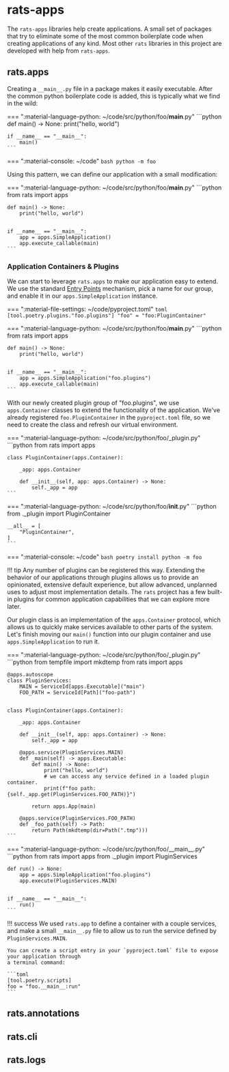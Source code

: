 # rats-apps

The `rats-apps` libraries help create applications. A small set of packages that try to
eliminate some of the most common boilerplate code when creating applications of any kind. Most
other `rats` libraries in this project are developed with help from `rats-apps`.

## rats.apps

Creating a `__main__.py` file in a package makes it easily executable. After the common python
boilerplate code is added, this is typically what we find in the wild:

=== ":material-language-python: ~/code/src/python/foo/__main__.py"
    ```python
    def main() -> None:
        print("hello, world")


    if __name__ == "__main__":
        main()
    ```

=== ":material-console: ~/code"
    ```bash
    python -m foo
    ```

Using this pattern, we can define our application with a small modification:

=== ":material-language-python: ~/code/src/python/foo/__main__.py"
    ```python
    from rats import apps


    def main() -> None:
        print("hello, world")


    if __name__ == "__main__":
        app = apps.SimpleApplication()
        app.execute_callable(main)
    ```

### Application Containers & Plugins

We can start to leverage `rats.apps` to make our application easy to extend. We use the
standard [Entry  Points](https://packaging.python.org/en/latest/specifications/entry-points/)
mechanism, pick a name for our group, and enable it in our `apps.SimpleApplication` instance.

=== ":material-file-settings: ~/code/pyproject.toml"
    ```toml
    [tool.poetry.plugins."foo.plugins"]
    "foo" = "foo:PluginContainer"
    ```

=== ":material-language-python: ~/code/src/python/foo/__main__.py"
    ```python
    from rats import apps


    def main() -> None:
        print("hello, world")


    if __name__ == "__main__":
        app = apps.SimpleApplication("foo.plugins")
        app.execute_callable(main)
    ```

With our newly created plugin group of "foo.plugins", we use `apps.Container` classes to extend
the functionality of the application. We've already registered `foo.PluginContainer` in the
`pyproject.toml` file, so we need to create the class and refresh our virtual environment.

=== ":material-language-python: ~/code/src/python/foo/_plugin.py"
    ```python
    from rats import apps


    class PluginContainer(apps.Container):

        _app: apps.Container

        def __init__(self, app: apps.Container) -> None:
            self._app = app
    ```

=== ":material-language-python: ~/code/src/python/foo/__init__.py"
    ```python
    from ._plugin import PluginContainer

    __all__ = [
        "PluginContainer",
    ]
    ```

=== ":material-console: ~/code"
    ```bash
    poetry install
    python -m foo
    ```

!!! tip
    Any number of plugins can be registered this way. Extending the behavior of our
    applications through plugins allows us to provide an opinionated, extensive default
    experience, but allow advanced, unplanned uses to adjust most implementation details. The
    `rats` project has a few built-in plugins for common application capabilities that we can
    explore more later.

Our plugin class is an implementation of the `apps.Container` protocol, which allows us to
quickly make services available to other parts of the system. Let's finish moving our `main()`
function into our plugin container and use `apps.SimpleApplication` to run it.

=== ":material-language-python: ~/code/src/python/foo/_plugin.py"
    ```python
    from tempfile import mkdtemp
    from rats import apps


    @apps.autoscope
    class PluginServices:
        MAIN = ServiceId[apps.Executable]("main")
        FOO_PATH = ServiceId[Path]("foo-path")


    class PluginContainer(apps.Container):

        _app: apps.Container

        def __init__(self, app: apps.Container) -> None:
            self._app = app

        @apps.service(PluginServices.MAIN)
        def _main(self) -> apps.Executable:
            def main() -> None:
                print("hello, world")
                # we can access any service defined in a loaded plugin container.
                print(f"foo path: {self._app.get(PluginServices.FOO_PATH)}")

            return apps.App(main)

        @apps.service(PluginServices.FOO_PATH)
        def _foo_path(self) -> Path:
            return Path(mkdtemp(dir=Path(".tmp")))
    ```

=== ":material-language-python: ~/code/src/python/foo/\_\_main\_\_.py"
    ```python
    from rats import apps
    from ._plugin import PluginServices


    def run() -> None:
        app = apps.SimpleApplication("foo.plugins")
        app.execute(PluginServices.MAIN)


    if __name__ == "__main__":
        run()
    ```

!!! success
    We used `rats.app` to define a container with a couple services, and make a small
    `__main__.py` file to allow us to run the service defined by `PluginServices.MAIN`.

    You can create a script entry in your `pyproject.toml` file to expose your application through
    a terminal command:

    ```toml
    [tool.poetry.scripts]
    foo = "foo.__main__:run"
    ```

## rats.annotations

## rats.cli

## rats.logs
